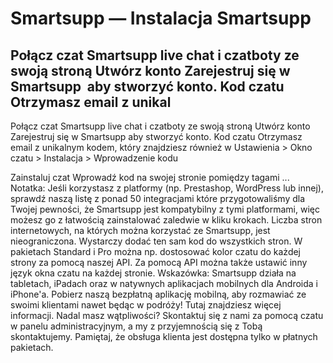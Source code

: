 # Smartsupp — Instalacja Smartsupp
## Połącz czat Smartsupp live chat i czatboty ze swoją stroną Utwórz konto Zarejestruj się w Smartsupp  aby stworzyć konto. Kod czatu Otrzymasz email z unikal
Połącz czat Smartsupp live chat i czatboty ze swoją stroną
Utwórz konto
Zarejestruj się w Smartsupp aby stworzyć konto.
Kod czatu
Otrzymasz email z unikalnym kodem, który znajdziesz również w Ustawienia > Okno czatu > Instalacja > Wprowadzenie kodu
<script>
var _smartsupp = _smartsupp || {};
_smartsupp.key = 'YOUR_SMARTSUPP_CODE';
window.smartsupp||(function(d) {
	var s,c,o=smartsupp=function(){ o._.push(arguments)};o._=[];
	s=d.getElementsByTagName('script')[0];c=d.createElement('script');
	c.type='text/javascript';c.charset='utf-8';c.async=true;
	c.src='//www.smartsuppchat.com/loader.js?';s.parentNode.insertBefore(c,s);
})(document);
</script>
Zainstaluj czat
Wprowadź kod na swojej stronie pomiędzy tagami <head> ... </head>
Notatka: Jeśli korzystasz z platformy (np. Prestashop, WordPress lub innej), sprawdź naszą listę z ponad 50 integracjami które przygotowaliśmy dla Twojej pewności, że Smartsupp jest kompatybilny z tymi platformami, więc możesz go z łatwością zainstalować zaledwie w kliku krokach.
Liczba stron internetowych, na których można korzystać ze Smartsupp, jest nieograniczona. Wystarczy dodać ten sam kod do wszystkich stron. W pakietach Standard i Pro można np. dostosować kolor czatu do każdej strony za pomocą naszej API. Za pomocą API można także ustawić inny język okna czatu na każdej stronie. 
Wskazówka: Smartsupp działa na tabletach, iPadach oraz w natywnych aplikacjach mobilnych dla Androida i iPhone'a. Pobierz naszą bezpłatną aplikację mobilną, aby rozmawiać ze swoimi klientami nawet będąc w podróży! Tutaj znajdziesz więcej informacji.
Nadal masz wątpliwości? Skontaktuj się z nami za pomocą czatu w panelu administracyjnym, a my z przyjemnością się z Tobą skontaktujemy. Pamiętaj, że obsługa klienta jest dostępna tylko w płatnych pakietach.

